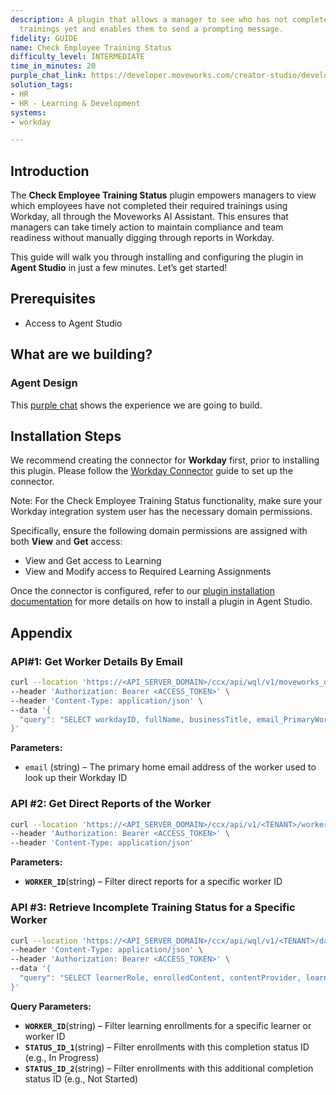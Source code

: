 ```yaml
---
description: A plugin that allows a manager to see who has not completed their required
  trainings yet and enables them to send a prompting message.
fidelity: GUIDE
name: Check Employee Training Status
difficulty_level: INTERMEDIATE
time_in_minutes: 20
purple_chat_link: https://developer.moveworks.com/creator-studio/developer-tools/purple-chat-builder/?workspace=%7B%22title%22%3A%22My+Workspace%22%2C%22botSettings%22%3A%7B%7D%2C%22mocks%22%3A%5B%7B%22id%22%3A2877%2C%22title%22%3A%22Mock+1%22%2C%22transcript%22%3A%7B%22settings%22%3A%7B%22colorStyle%22%3A%22LIGHT%22%2C%22startTime%22%3A%2211%3A43+AM%22%2C%22defaultPerson%22%3A%22CHRISTIAN%22%2C%22editable%22%3Atrue%7D%2C%22messages%22%3A%5B%7B%22from%22%3A%22USER%22%2C%22text%22%3A%22Can+you+show+me+who+has+not+completed+their+training%3F%22%7D%2C%7B%22from%22%3A%22BOT%22%2C%22text%22%3A%22Okay%2C+here+is+a+list+of+incomplete+trainings+for+your+reports.%22%2C%22cards%22%3A%5B%7B%22title%22%3A%22Jane+Doe%22%2C%22text%22%3A%22%5BRequired%5D+Ethics+Training+-+Not+Started%22%7D%2C%7B%22title%22%3A%22John+Smith%22%2C%22text%22%3A%22%5BOptional%5D+Health+%26+Safety+Awareness+-+Incomplete%22%7D%2C%7B%22title%22%3A%22Alice+Johnson%22%2C%22text%22%3A%22Diversity+%26+Inclusion+-+Incomplete%22%7D%2C%7B%22title%22%3A%22Bob+Williams%22%2C%22text%22%3A%22Infosec+Practices+-+Incomplete%22%7D%5D%7D%5D%7D%7D%5D%7D
solution_tags:
- HR
- HR - Learning & Development
systems:
- workday

---
```

## **Introduction**

The **Check Employee Training Status** plugin empowers managers to view which employees have not completed their required trainings using Workday, all through the Moveworks AI Assistant. This ensures that managers can take timely action to maintain compliance and team readiness without manually digging through reports in Workday.

This guide will walk you through installing and configuring the plugin in **Agent Studio** in just a few minutes. Let’s get started!

## **Prerequisites**

- Access to Agent Studio

## **What are we building?**

### **Agent Design**

This [purple chat](https://developer.moveworks.com/creator-studio/developer-tools/purple-chat?conversation=%7B%22startTimestamp%22%3A%2211%3A43+AM%22%2C%22messages%22%3A%5B%7B%22role%22%3A%22user%22%2C%22parts%22%3A%5B%7B%22richText%22%3A%22Can+you+show+me+who+has+not+completed+their+training%3F%22%7D%5D%7D%2C%7B%22role%22%3A%22assistant%22%2C%22parts%22%3A%5B%7B%22richText%22%3A%22Okay%2C+here+is+a+list+of+incomplete+trainings+for+your+reports.%22%7D%2C%7B%22richText%22%3A%22%3Cb%3EJane+Doe%3C%2Fb%3E%3Cbr%3E%5BRequired%5D+Ethics+Training+-+Not+Started%22%7D%2C%7B%22richText%22%3A%22%3Cb%3EJohn+Smith%3C%2Fb%3E%3Cbr%3E%5BOptional%5D+Health+%26+Safety+Awareness+-+Incomplete%22%7D%2C%7B%22richText%22%3A%22%3Cb%3EAlice+Johnson%3C%2Fb%3E%3Cbr%3EDiversity+%26+Inclusion+-+Incomplete%22%7D%2C%7B%22richText%22%3A%22%3Cb%3EBob+Williams%3C%2Fb%3E%3Cbr%3EInfosec+Practices+-+Incomplete%22%7D%5D%7D%5D%7D) shows the experience we are going to build.

## **Installation Steps**

We recommend creating the connector for **Workday** first, prior to installing this plugin. Please follow the [Workday Connector](https://developer.moveworks.com/marketplace/package/?id=workday&hist=home%2Cbrws#step-4-add-domain-security-policies-to-the-integration-systems-security-group) guide to set up the connector.

Note: For the Check Employee Training Status functionality, make sure your Workday integration system user has the necessary domain permissions.

Specifically, ensure the following domain permissions are assigned with both **View** and **Get** access:

- View and Get access to Learning
- View and Modify access to Required Learning Assignments

Once the connector is configured, refer to our [plugin installation documentation](https://help.moveworks.com/docs/ai-agent-marketplace-installation) for more details on how to install a plugin in Agent Studio.

## **Appendix**

### **API#1: Get Worker Details By Email**

```bash
curl --location 'https://<API_SERVER_DOMAIN>/ccx/api/wql/v1/moveworks_dpt1/data' \
--header 'Authorization: Bearer <ACCESS_TOKEN>' \
--header 'Content-Type: application/json' \
--data '{
  "query": "SELECT workdayID, fullName, businessTitle, email_PrimaryWorkOrPrimaryHome as email, employeeID FROM allWorkers WHERE email_PrimaryWorkOrPrimaryHome = %27{{email}}%27"
}'
```

**Parameters:**

- `email` (string) – The primary home email address of the worker used to look up their Workday ID

### **API #2: Get Direct Reports of the Worker**

```bash
curl --location 'https://<API_SERVER_DOMAIN>/ccx/api/v1/<TENANT>/workers/{{WORKER_ID}}/directReports' \
--header 'Authorization: Bearer <ACCESS_TOKEN>' \
--header 'Content-Type: application/json'

```

**Parameters:**

- **`WORKER_ID`**(string) – Filter direct reports for a specific worker ID

### **API #3: Retrieve Incomplete Training Status for a Specific Worker**

```bash
curl --location 'https://<API_SERVER_DOMAIN>/ccx/api/wql/v1/<TENANT>/data' \
--header 'Content-Type: application/json' \
--header 'Authorization: Bearer <ACCESS_TOKEN>' \
--data '{
  "query": "SELECT learnerRole, enrolledContent, contentProvider, learnersRegistrationDate, courseScore, completionStatus, completionDate, requiredLearningEnrollment FROM learningEnrollments WHERE requiredLearningEnrollment = true AND completionStatus IN (\"<STATUS_ID_1>\", \"<STATUS_ID_2>\") AND learnerRole = \"<WORKER_ID>\""
}'

```

**Query Parameters:**

- **`WORKER_ID`**(string) – Filter learning enrollments for a specific learner or worker ID
- **`STATUS_ID_1`**(string) – Filter enrollments with this completion status ID (e.g., In Progress)
- **`STATUS_ID_2`**(string) – Filter enrollments with this additional completion status ID (e.g., Not Started)